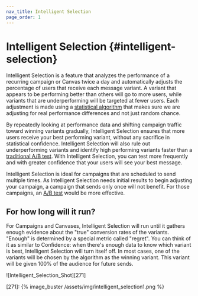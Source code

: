 ```yaml
---
nav_title: Intelligent Selection
page_order: 1
---
```


# Intelligent Selection {#intelligent-selection}

Intelligent Selection is a feature that analyzes the performance of a recurring campaign or Canvas twice a day and automatically adjusts the percentage of users that receive each message variant. A variant that appears to be performing better than others will go to more users, while variants that are underperforming will be targeted at fewer users. Each adjustment is made using a [statistical algorithm][227] that makes sure we are adjusting for real performance differences and not just random chance.

By repeatedly looking at performance data and shifting campaign traffic toward winning variants gradually, Intelligent Selection ensures that more users receive your best performing variant, without any sacrifice in statistical confidence. Intelligent Selection will also rule out underperforming variants and identify high performing variants faster than a [traditional A/B test][1]. With Intelligent Selection, you can test more frequently and with greater confidence that your users will see your best message.

Intelligent Selection is ideal for campaigns that are scheduled to send multiple times. As Intelligent Selection needs initial results to begin adjusting your campaign, a campaign that sends only once will not benefit. For those campaigns, an [A/B test][1] would be more effective.

## For how long will it run?

For Campaigns and Canvases, Intelligent Selection will run until it gathers enough evidence about the "true" conversion rates of the variants. "Enough" is determined by a special metric called "regret". You can think of it as similar to Confidence: when there's enough data to know which variant is best, Intelligent Selection will turn itself off. In most cases, one of the variants will be chosen by the algorithm as the winning variant. This variant will be given 100% of the audience for future sends.

![Intelligent_Selection_Shot][271]

[1]: https://www.braze.com/docs/user_guide/intelligence/multivariate_testing/
[227]: https://en.wikipedia.org/wiki/Multi-armed_bandit
[271]: {% image_buster /assets/img/intelligent_selection1.png %}
